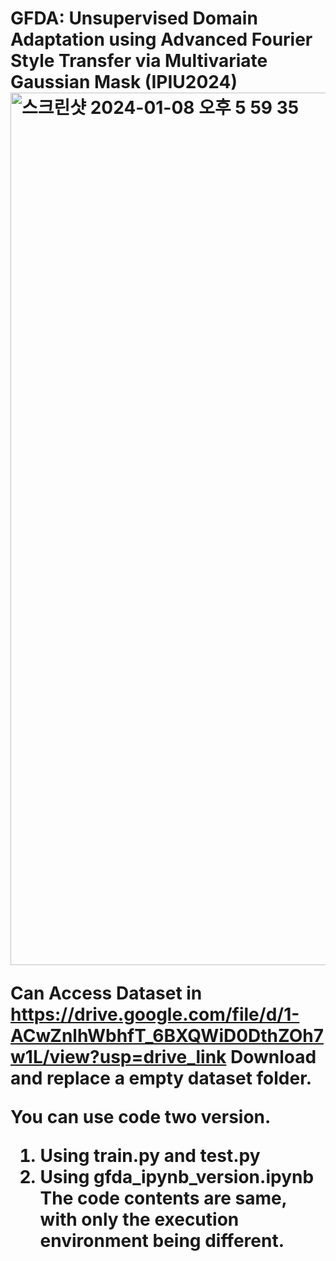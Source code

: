 <h1> GFDA: Unsupervised Domain Adaptation using Advanced Fourier Style Transfer via Multivariate Gaussian Mask (IPIU2024)
<img width="1396" alt="스크린샷 2024-01-08 오후 5 59 35" src="https://github.com/SeongMon/GFDA/assets/118545892/e4f3f150-998c-43df-b051-72c397a035b2">

Can Access Dataset in https://drive.google.com/file/d/1-ACwZnlhWbhfT_6BXQWiD0DthZOh7w1L/view?usp=drive_link
Download and replace a empty dataset folder.

You can use code two version.
1. Using train.py and test.py
2. Using gfda_ipynb_version.ipynb
The code contents are same, with only the execution environment being different.
